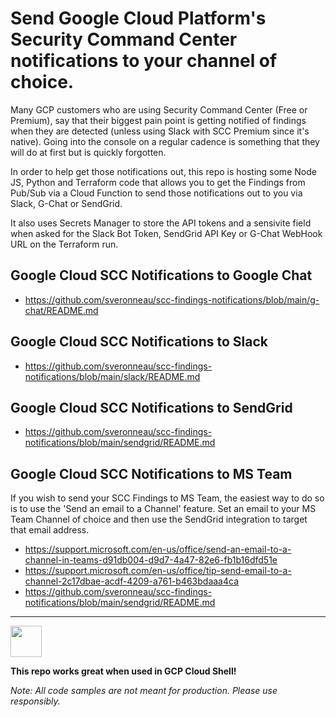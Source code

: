 # Send Google Cloud Platform's Security Command Center notifications to your channel of choice.

Many GCP customers who are using Security Command Center (Free or Premium), say that their biggest pain point is getting notified of findings when they are detected (unless using Slack with SCC Premium since it's native).
Going into the console on a regular cadence is something that they will do at first but is quickly forgotten.

In order to help get those notifications out, this repo is hosting some Node JS, Python and Terraform code that allows you to get the Findings from Pub/Sub via a Cloud Function to send those notifications out to you via Slack, G-Chat or SendGrid.

It also uses Secrets Manager to store the API tokens and a sensivite field when asked for the Slack Bot Token, SendGrid API Key or G-Chat WebHook URL on the Terraform run.

## Google Cloud SCC Notifications to Google Chat

- https://github.com/sveronneau/scc-findings-notifications/blob/main/g-chat/README.md

## Google Cloud SCC Notifications to Slack

- https://github.com/sveronneau/scc-findings-notifications/blob/main/slack/README.md

## Google Cloud SCC Notifications to SendGrid

- https://github.com/sveronneau/scc-findings-notifications/blob/main/sendgrid/README.md

## Google Cloud SCC Notifications to MS Team

If you wish to send your SCC Findings to MS Team, the easiest way to do so is to use the 'Send an email to a Channel' feature.  Set an email to your MS Team Channel of choice and then use the SendGrid integration to target that email address.

- https://support.microsoft.com/en-us/office/send-an-email-to-a-channel-in-teams-d91db004-d9d7-4a47-82e6-fb1b16dfd51e
- https://support.microsoft.com/en-us/office/tip-send-email-to-a-channel-2c17dbae-acdf-4209-a761-b463bdaaa4ca
- https://github.com/sveronneau/scc-findings-notifications/blob/main/sendgrid/README.md

<hr>
<img src="https://cdn-icons-png.flaticon.com/512/4823/4823241.png" width="50" height="50">

**This repo works great when used in GCP Cloud Shell!**

*Note: All code samples are not meant for production.  Please use responsibly.*
